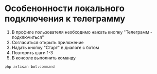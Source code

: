 # Особенонности локального подключения к телеграмму

1. В профиле пользователя необходимо нажать кнопку "Телеграмм - подключиться"
2. Согласиться открыть приложение
3. Надать кнопку "Старт" в диалоге с ботом
4. Повторить шаги 1-3
5. В консоле выполнить команду 

```
php artisan bot:command
```
